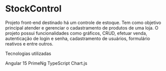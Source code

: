 # StockControl


Projeto front-end destinado há um controle de estoque. Tem como objetivo principal atender e gerenciar o cadastramento de produtos de uma loja. O projeto possui funcionalidades como gráficos, CRUD, efetuar venda, autenticação de login e senha, cadastramento de usuários, formulário reativos e entre outros.



Tecnologias utilizadas

Angular 15
PrimeNg
TypeScript
Chart.js


